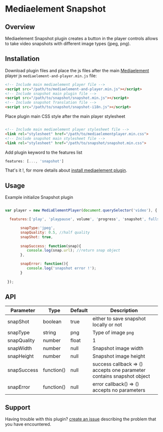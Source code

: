 # Mediaelement Snapshot

## Overview

Mediaelement Snapshot plugin creates a button in the player controls allows to take video snapshots with different image types (jpeg, png).

## Installation

Download plugin files and place the js files after the main [Mediaelement](https://github.com/mediaelement/mediaelement/) player js `mediaelement-and-player.min.js` file:

```HTML
<!-- Include main mediaelement player file -->
<script src="/path/to/mediaelement-and-player.min.js"></script>
<!-- Include snapshot main plugin file -->
<script src="/path/to/snapshot/snapshot.min.js"></script>
<!-- Include snapshot Translation file -->
<script src="/path/to/snapshot/snapshot-i18n.js"></script>

```
Place plugin main CSS style after the main player stylesheet

```HTML

<!-- Include main mediaelement player stylesheet file -->
<link rel="stylesheet" href="/path/to/mediaelementplayer.min.css">
<!-- Include snapshot main stylesheet file -->
<link rel="stylesheet" href="/path/to/snapshot/snapshot.min.css">

```

Add plugin keyword to the features list

```Javascript
features: [..., 'snapshot']
```

That's it !, for more details about [install mediaelement plugin](https://github.com/mediaelement/mediaelement-plugins#installation).

## Usage

Example initialize Snapshot plugin

```Javascript

var player = new MediaElementPlayer(document.querySelector('video'), {

  features:['play', 'playpause', volume', 'progress', 'snapshot', fullscreen'],

       snapType:'jpeg',
       snapQuality: 0.5, //half quality
       snapShot: true,
            
       snapSuccess: function(snap){
          console.log(snap.url); //return snap object
       },

       snapError: function(){
          console.log('snapshot error !');
       }
       
 });

```

## API

| Parameter 	| Type 	       | Default | Description |
| ----------- | ------------ | --------| -----------
| snapShot    | boolean      | true    | either to save snapshot locally or not
| snapType    | string       | png     | Type of image `png`|`jpeg`
| snapQuality | number|float | 1       | Snapshot image quality between `0` and `1`
| snapWidth   | number       | null    | Snapshot image width
| snapHeight  | number       | null    | Snapshot image height
| snapSuccess | function()   | null    | success callback => () accepts one parameter contains snapshot object
| snapError   | function()   | null    | error callback() => () accepts no parameters 

## Support

Having trouble with this plugin? [create an issue](https://github.com/Codecsocean/mediaelement-snapshot/issues) describing the problem that you have encountered.
 
